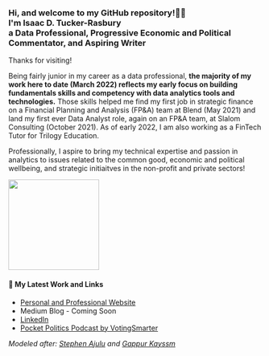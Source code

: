 <h3>Hi, and welcome to my GitHub repository!👋🏾<br> 
I'm Isaac D. Tucker-Rasbury
<br>a Data Professional, Progressive Economic and Political Commentator, and Aspiring Writer</h3>

Thanks for visiting!

Being fairly junior in my career as a data professional, **the majority of my work here to date (March 2022) reflects my early focus on building fundamentals skills and competency with data analytics tools and technologies.** Those skills helped me find my first job in  strategic finance on a Financial Planning and Analysis (FP&A) team at Blend (May 2021) and land my first ever Data Analyst role, again on an FP&A team, at Slalom Consulting (October 2021). As of early 2022, I am also working as a FinTech Tutor for Trilogy Education.

Professionally, I aspire to bring my technical expertise and passion in analytics to issues related to the common good, economic and political wellbeing, and strategic initiaitves in the non-profit and private sectors!

<img height="180em" src="https://github-readme-stats.vercel.app/api?username=TuckerRasbury&show_icons=true&hide_border=true&&count_private=true&include_all_commits=true" />

<h4>📕 My Latest Work and Links </h4>

<!-- BLOG-POST-LIST:START -->
- [Personal and Professional Website](www.irasbury.squarespace.com)
- Medium Blog - Coming Soon
- [LinkedIn](https://www.linkedin.com/in/tuckerrasbury/)
- [Pocket Politics Podcast by VotingSmarter](https://open.spotify.com/show/5nVS8055RpPGlE4LpqTsbZ)
<!-- BLOG-POST-LIST:END -->

_Modeled after: [Stephen Ajulu](https://github.com/stephenajulu/stephenajulu.git) and [Gappur Kayssm](https://javascript.plainenglish.io/how-to-create-an-awesome-github-profile-readme-a474d5b45645)_
